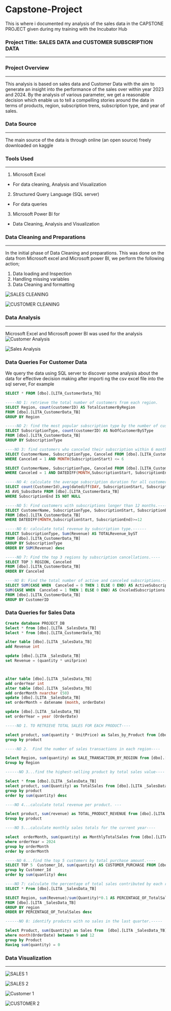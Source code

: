 # Capstone-Project
This is where i documented my analysis of the sales data in the CAPSTONE PROJECT given during my training with the Incubator Hub

### Project Title: SALES DATA and CUSTOMER SUBSCRIPTION DATA
---

### Project Overview
---
This analysis is based on sales data and Customer Data with the aim to generate an insight into the performance of the sales over within year 2023 and 2024. By the analysis of various 
parameter, we get a reasonable decision which enable us to tell a compelling stories around the data in terms of products, region, subscription trens, subscription type, and year of sales.

### Data Source
---
The main source of the data is through online (an open source) freely downloaded on kaggle

### Tools Used
---
1. Microsoft Excel 
  - For data cleaning, Analysis and Visualization
2. Structured Query Language (SQL server)
  - For data queries
3. Microsoft Power BI for
  - Data Cleaning, Analysis and Visualization

### Data Cleaning and Preparations
---
In the initial phase of Data Cleaning and preparations. This was done on the data from Microsoft excel and Microsoft power BI, we perform the following 
action;
1.	Data loading and Inspection
2.	Handling missing variables
3.	Data Cleaning and formatting

 ![SALES CLEANING](https://github.com/user-attachments/assets/e3feffd0-743c-4f2d-8823-75c85c926ba4)

 ![CUSTOMER CLEANING](https://github.com/user-attachments/assets/5665ef20-7f91-4579-95f5-8e5d6a1ca9d2)

### Data Analysis
---
Microsoft Excel and Microsoft power BI was used for the analysis
![Customer Analysis](https://github.com/user-attachments/assets/4e8e7f84-b0c8-4ea6-b6ab-33e2761d80cf)

![Sales Analysis](https://github.com/user-attachments/assets/ab804993-d4c6-4522-810a-1a72a6736056)

### Data Queries For Customer Data
We query the data using SQL server to discover some analysis about the data for effective decision making after importi ng the csv excel file into the sql server, For example
```SQL
SELECT * FROM [dbo].[LITA_CustomerData_TB]

-----NO 1: retrieve the total number of customers from each region.
SELECT Region, count(customerID) AS TotalCustomerByRegion 
FROM [dbo].[LITA_CustomerData_TB]
GROUP BY Region

-----NO 2: find the most popular subscription type by the number of customers.---
SELECT SubscriptionType, count(customerID) AS NoOfCustomerBySType
FROM [dbo].[LITA_CustomerData_TB]
GROUP BY SubscriptionType

----NO 3: find customers who canceled their subscription within 6 months. ----
SELECT CustomerName, SubscriptionType, Canceled FROM [dbo].[LITA_CustomerData_TB]
WHERE Canceled = 1 AND MONTH(SubscriptionStart) <= 6

SELECT CustomerName, SubscriptionType, Canceled FROM [dbo].[LITA_CustomerData_TB]
WHERE Canceled = 1 AND DATEDIFF(MONTH,SubscriptionStart, SubscriptionEnd) <= 6

-----NO 4: calculate the average subscription duration for all customers. ----
SELECT count(CustomerId),avg(datediff(DAY, SubscriptionStart, SubscriptionEnd))
AS AVG_SubscDate FROM [dbo].[LITA_CustomerData_TB]
WHERE SubscriptionEnd IS NOT NULL

-----NO 5: Find customers with subscriptions longer than 12 months.-----
SELECT CustomerName, SubscriptionType, SubscriptionStart, SubscriptionEnd
FROM [dbo].[LITA_CustomerData_TB]
WHERE DATEDIFF(MONTH,SubscriptionStart, SubscriptionEnd)>=12

-----NO 6: calculate total revenue by subscription type.------
SELECT SubscriptionType, Sum(Revenue) AS TOTALRevenue_byST 
FROM [dbo].[LITA_CustomerData_TB]
GROUP BY SubscriptionType
ORDER BY SUM(Revenue) desc

-----NO 7: Find the top 3 regions by subscription cancellations.----
SELECT TOP 3 REGION, Canceled
FROM [dbo].[LITA_CustomerData_TB]
ORDER BY Canceled

----NO 8: Find the total number of active and canceled subscriptions.----
SELECT SUM(CASE WHEN  Canceled = 0 THEN 1 ELSE 0 END) AS ActiveSubscriptions,
SUM(CASE WHEN  Canceled = 1 THEN 1 ELSE 0 END) AS CnceledSubscriptions
FROM [dbo].[LITA_CustomerData_TB]
GROUP BY CustomerID
```

### Data Queries for Sales Data
```SQL
Create database PROJECT_DB
Select * from [dbo].[LITA _SalesData_TB]
Select * from [dbo].[LITA_CustomerData_TB]

alter table [dbo].[LITA _SalesData_TB]
add Revenue int

update [dbo].[LITA _SalesData_TB]
set Revenue = (quantity * unitprice)



alter table [dbo].[LITA _SalesData_TB]
add orderYear int
alter table [dbo].[LITA _SalesData_TB]
add orderMonth nvarchar (50)
update [dbo].[LITA _SalesData_TB]
set orderMonth = datename (month, orderDate)

update [dbo].[LITA _SalesData_TB]
set orderYear = year (OrderDate)

-----NO 1. TO RETRIEVE TOTAL SALES FOR EACH PRODUCT----

select product, sum(quantity * UnitPrice) as Sales_by_Product from [dbo].[LITA _SalesData_TB]
group by product

-----NO 2.  Find the number of sales transactions in each region----

Select Region, sum(quantity) as SALE_TRANSACTION_BY_REGION from [dbo].[LITA _SalesData_TB]
Group by Region 

------NO 3...find the highest-selling product by total sales value----

Select * from [dbo].[LITA _SalesData_TB]
select product, sum(Quantity) as TotalSales from [dbo].[LITA _SalesData_TB]
group by product
order by sum(quantity) desc

----NO 4...calculate total revenue per product. ---

Select product, sum(revenue) as TOTAL_PRODUCT_REVENUE from [dbo].[LITA _SalesData_TB]
Group by product

----NO 5...calculate monthly sales totals for the current year----

select  orderMonth, sum(quantity) as MonthlyTotalSales from [dbo].[LITA _SalesData_TB]
where orderYear = 2024
group by orderMonth
order by orderMonth

-----NO 6...find the top 5 customers by total purchase amount.----
SELECT TOP 5  Customer_Id, sum(quantity) AS CUSTOMER_PURCHASE FROM [dbo].[LITA _SalesData_TB]
group by Customer_Id
order by sum(quantity) desc

----NO 7: calculate the percentage of total sales contributed by each region-----
SELECT * From [dbo].[LITA _SalesData_TB]

SELECT Region, sum(Revenue)/sum(Quantity)*0.1 AS PERCENTAGE_OF_TotalSales 
FROM [dbo].[LITA _SalesData_TB]
GROUP BY region
ORDER BY PERCENTAGE_OF_TotalSales desc

------NO 8: identify products with no sales in the last quarter.-----

Select Product, sum(Quantity) as Sales from  [dbo].[LITA _SalesData_TB]
where month(OrderDate) between 9 and 12
group by Product
Having sum(quantity) = 0
```

### Data Visualization
---

![SALES 1](https://github.com/user-attachments/assets/87eb5912-5c30-4c08-8716-fb433d9cb5c6)

![SALES 2](https://github.com/user-attachments/assets/f163f0eb-4dbc-4011-8f65-615de8ae54fd)

![Customer 1](https://github.com/user-attachments/assets/29f81bc7-82bf-4dae-aabf-50208cd9d8ae)

![CUSTOMER 2](https://github.com/user-attachments/assets/650ad840-5035-401e-893d-d1c2edebdce9)



